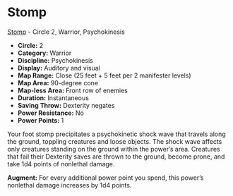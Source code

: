 # Stomp

[Stomp](/Psionics/S/Stomp.md) - Circle 2, Warrior, Psychokinesis

- **Circle:** 2
- **Category:** Warrior
- **Discipline:** Psychokinesis
- **Display:** Auditory and visual
- **Map Range:** Close (25 feet + 5 feet per 2 manifester levels)
- **Map Area:** 90-degree cone
- **Map-less Area:** Front row of enemies
- **Duration:** Instantaneous
- **Saving Throw:** Dexterity negates
- **Power Resistance:** No
- **Power Points:** 1

Your foot stomp precipitates a psychokinetic shock wave that travels along the ground, toppling creatures and loose objects. The shock wave affects only creatures standing on the ground within the power’s area. Creatures that fail their Dexterity saves are thrown to the ground, become prone, and take 1d4 points of nonlethal damage.

**Augment:** For every additional power point you spend, this power’s nonlethal damage increases by 1d4 points.
